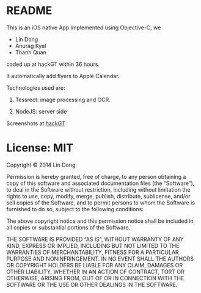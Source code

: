 # README

This is an iOS native App implemented using Objective-C, we
* Lin Dong
* Anurag Kyal
* Thanh Quan

coded up at hackGT within 36 hours.

It automatically add flyers to Apple Calendar.

Technologies used are:

1. Tessrect: image processing and OCR.

2. NodeJS: server side

Screenshots at [hackGT](http://hackgt2014.challengepost.com/submissions/27229-flyswatter)



# License: MIT

Copyright © 2014 Lin Dong

Permission is hereby granted, free of charge, to any person obtaining a copy of this software and associated documentation files (the “Software”), to deal in the Software without restriction, including without limitation the rights to use, copy, modify, merge, publish, distribute, sublicense, and/or sell copies of the Software, and to permit persons to whom the Software is furnished to do so, subject to the following conditions:

The above copyright notice and this permission notice shall be included in all copies or substantial portions of the Software.

THE SOFTWARE IS PROVIDED “AS IS”, WITHOUT WARRANTY OF ANY KIND, EXPRESS OR IMPLIED, INCLUDING BUT NOT LIMITED TO THE WARRANTIES OF MERCHANTABILITY, FITNESS FOR A PARTICULAR PURPOSE AND NONINFRINGEMENT. IN NO EVENT SHALL THE AUTHORS OR COPYRIGHT HOLDERS BE LIABLE FOR ANY CLAIM, DAMAGES OR OTHER LIABILITY, WHETHER IN AN ACTION OF CONTRACT, TORT OR OTHERWISE, ARISING FROM, OUT OF OR IN CONNECTION WITH THE SOFTWARE OR THE USE OR OTHER DEALINGS IN THE SOFTWARE.
